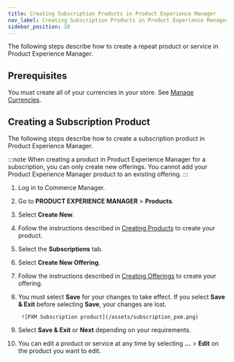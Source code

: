 ```yaml
---
title: Creating Subscription Products in Product Experience Manager
nav_label: Creating Subscription Products in Product Experience Manager
sidebar_position: 20
---
```


The following steps describe how to create a repeat product or service in Product Experience Manager.

## Prerequisites

You must create all of your currencies in your store. See [Manage Currencies](/docs/commerce-manager/product-experience-manager/currencies/manage-currencies).

## Creating a Subscription Product

The following steps describe how to create a subscription product in Product Experience Manager.

:::note
When creating a product in Product Experience Manager for a subscription, you can only create new offerings. You cannot add your Product Experience Manager product to an existing offering. 
:::

1. Log in to Commerce Manager.
2. Go to **PRODUCT EXPERIENCE MANAGER** > **Products**.
3. Select **Create New**.
4. Follow the instructions described in [Creating Products](/docs/commerce-manager/product-experience-manager/Products/create-products) to create your product.
5. Select the **Subscriptions** tab.
6. Select **Create New Offering**.
7. Follow the instructions described in [Creating Offerings](/docs/commerce-manager/subscriptions/offerings/creating-offerings) to create your offering.
8. You must select **Save** for your changes to take effect. If you select **Save & Exit** before selecting **Save**, your changes are lost.

        ![PXM Subscription product](/assets/subscription_pxm.png)

9. Select **Save & Exit** or **Next** depending on your requirements. 
10. You can edit a product or service at any time by selecting **...** > **Edit** on the product you want to edit.
